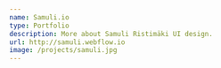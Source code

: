 ```yaml
---
name: Samuli.io
type: Portfolio
description: More about Samuli Ristimäki UI design.
url: http://samuli.webflow.io
image: /projects/samuli.jpg
---
```

